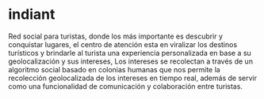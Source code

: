 # indiant
Red social para turistas, donde los más importante es descubrir y conquistar lugares, el centro de atención esta en viralizar los destinos turísticos y brindarle al turista una experiencia personalizada en base a su geolocalización y sus intereses, Los intereses se recolectan a través de un algoritmo social basado en colonias humanas que nos permite la recolección geolocalizada de los intereses en tiempo real, además de servir como una funcionalidad de comunicación y colaboración entre turistas.

